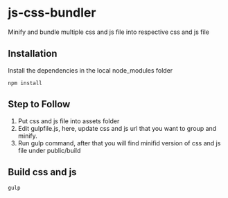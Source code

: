 # js-css-bundler
Minify and bundle multiple css and js file into respective css and js file

Installation
-----------
Install the dependencies in the local node_modules folder
```
npm install
```

Step to Follow
-----------
1. Put css and js file into assets folder
2. Edit gulpfile.js, here,  update css and js url that you want to group and minify.
3. Run gulp command, after that you will find minifid version of css and js file under public/build
 

Build css and js
------------------

```
gulp
```
